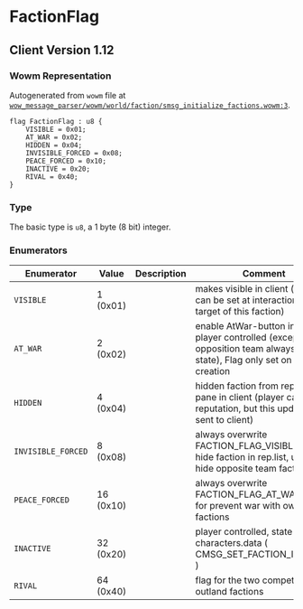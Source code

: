 # FactionFlag
## Client Version 1.12

### Wowm Representation

Autogenerated from `wowm` file at [`wow_message_parser/wowm/world/faction/smsg_initialize_factions.wowm:3`](https://github.com/gtker/wow_messages/tree/main/wow_message_parser/wowm/world/faction/smsg_initialize_factions.wowm#L3).

```rust,ignore
flag FactionFlag : u8 {
    VISIBLE = 0x01;
    AT_WAR = 0x02;
    HIDDEN = 0x04;
    INVISIBLE_FORCED = 0x08;
    PEACE_FORCED = 0x10;
    INACTIVE = 0x20;
    RIVAL = 0x40;
}
```
### Type
The basic type is `u8`, a 1 byte (8 bit) integer.
### Enumerators
| Enumerator | Value  | Description | Comment |
| --------- | -------- | ----------- | ------- |
| `VISIBLE` | 1 (0x01) |  | makes visible in client (set or can be set at interaction with target of this faction) |
| `AT_WAR` | 2 (0x02) |  | enable AtWar-button in client. player controlled (except opposition team always war state), Flag only set on initial creation |
| `HIDDEN` | 4 (0x04) |  | hidden faction from reputation pane in client (player can gain reputation, but this update not sent to client) |
| `INVISIBLE_FORCED` | 8 (0x08) |  | always overwrite FACTION_FLAG_VISIBLE and hide faction in rep.list, used for hide opposite team factions |
| `PEACE_FORCED` | 16 (0x10) |  | always overwrite FACTION_FLAG_AT_WAR, used for prevent war with own team factions |
| `INACTIVE` | 32 (0x20) |  | player controlled, state stored in characters.data ( CMSG_SET_FACTION_INACTIVE ) |
| `RIVAL` | 64 (0x40) |  | flag for the two competing outland factions |

